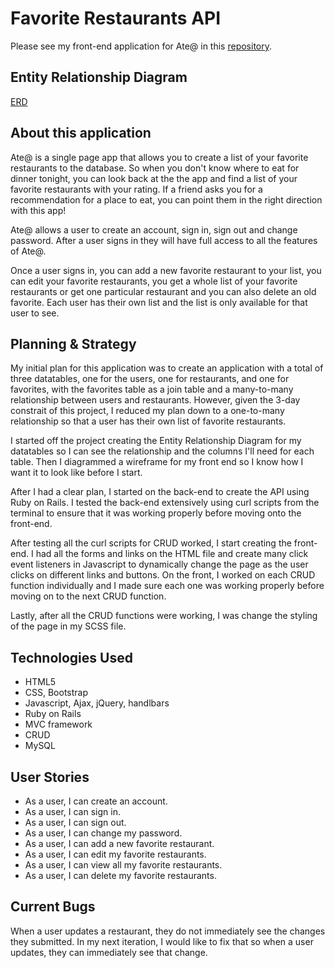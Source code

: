 # Favorite Restaurants API
Please see my front-end application for Ate@ in this [repository](https://github.com/katwu90/restaurants).

## Entity Relationship Diagram
[ERD](https://i.imgur.com/aFHilc5.jpg)

## About this application
Ate@ is a single page app that allows you to create a list of your favorite restaurants to the database. So when you don't know where to eat for dinner tonight, you can look back at the the app and find a list of your favorite restaurants with your rating. If a friend asks you for a recommendation for a place to eat, you can point them in the right direction with this app!

Ate@ allows a user to create an account, sign in, sign out and change password. After a user signs in they will have full access to all the features of Ate@.

Once a user signs in, you can add a new favorite restaurant to your list, you can edit your favorite restaurants, you get a whole list of your favorite restaurants or get one particular restaurant and you can also delete an old favorite. Each user has their own list and the list is only available for that user to see.

## Planning & Strategy
My initial plan for this application was to create an application with a total of three datatables, one for the users, one for restaurants, and one for favorites, with the favorites table as a join table and a many-to-many relationship between users and restaurants. However, given the 3-day constrait of this project, I reduced my plan down to a one-to-many relationship so that a user has their own list of favorite restaurants.

I started off the project creating the Entity Relationship Diagram for my datatables so I can see the relationship and the columns I'll need for each table. Then I diagrammed a wireframe for my front end so I know how I want it to look like before I start.

After I had a clear plan, I started on the back-end to create the API using Ruby on Rails. I tested the back-end extensively using curl scripts from the terminal to ensure that it was working properly before moving onto the front-end.

After testing all the curl scripts for CRUD worked, I start creating the front-end. I had all the forms and links on the HTML file and create many click event listeners in Javascript to dynamically change the page as the user clicks on different links and buttons. On the front, I worked on each CRUD function individually and I made sure each one was working properly before moving on to the next CRUD function.

Lastly, after all the CRUD functions were working, I was change the styling of the page in my SCSS file.

## Technologies Used
- HTML5
- CSS, Bootstrap
- Javascript, Ajax, jQuery, handlbars
- Ruby on Rails
- MVC framework
- CRUD
- MySQL

## User Stories
- As a user, I can create an account.
- As a user, I can sign in.
- As a user, I can sign out.
- As a user, I can change my password.
- As a user, I can add a new favorite restaurant.
- As a user, I can edit my favorite restaurants.
- As a user, I can view all my favorite restaurants.
- As a user, I can delete my favorite restaurants.

## Current Bugs
When a user updates a restaurant, they do not immediately see the changes they submitted. In my next iteration, I would like to fix that so when a user updates, they can immediately see that change.
